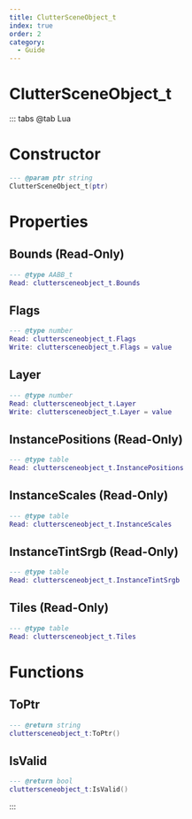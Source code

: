 ```yaml
---
title: ClutterSceneObject_t
index: true
order: 2
category:
  - Guide
---
```


# ClutterSceneObject_t

::: tabs
@tab Lua
# Constructor
```lua
--- @param ptr string
ClutterSceneObject_t(ptr)
```
# Properties
## Bounds (Read-Only)
```lua
--- @type AABB_t
Read: cluttersceneobject_t.Bounds
```
## Flags 
```lua
--- @type number
Read: cluttersceneobject_t.Flags
Write: cluttersceneobject_t.Flags = value
```
## Layer 
```lua
--- @type number
Read: cluttersceneobject_t.Layer
Write: cluttersceneobject_t.Layer = value
```
## InstancePositions (Read-Only)
```lua
--- @type table
Read: cluttersceneobject_t.InstancePositions
```
## InstanceScales (Read-Only)
```lua
--- @type table
Read: cluttersceneobject_t.InstanceScales
```
## InstanceTintSrgb (Read-Only)
```lua
--- @type table
Read: cluttersceneobject_t.InstanceTintSrgb
```
## Tiles (Read-Only)
```lua
--- @type table
Read: cluttersceneobject_t.Tiles
```
# Functions
## ToPtr
```lua
--- @return string
cluttersceneobject_t:ToPtr()
```
## IsValid
```lua
--- @return bool
cluttersceneobject_t:IsValid()
```

:::